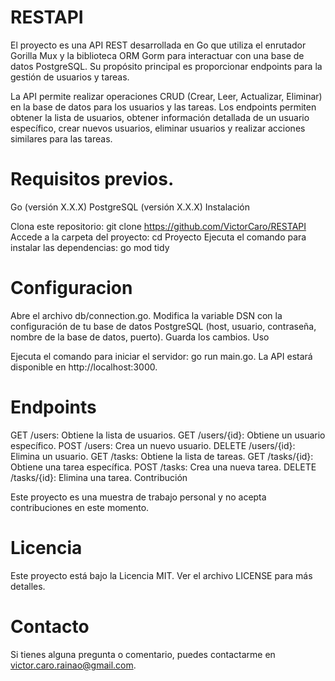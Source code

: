 # RESTAPI

El proyecto es una API REST desarrollada en Go que utiliza el enrutador Gorilla Mux y la biblioteca ORM Gorm para interactuar con una base de datos PostgreSQL. Su propósito principal es proporcionar endpoints para la gestión de usuarios y tareas.

La API permite realizar operaciones CRUD (Crear, Leer, Actualizar, Eliminar) en la base de datos para los usuarios y las tareas. Los endpoints permiten obtener la lista de usuarios, obtener información detallada de un usuario específico, crear nuevos usuarios, eliminar usuarios y realizar acciones similares para las tareas.

# Requisitos previos.

Go (versión X.X.X)
PostgreSQL (versión X.X.X)
Instalación

Clona este repositorio: git clone https://github.com/VictorCaro/RESTAPI
Accede a la carpeta del proyecto: cd Proyecto
Ejecuta el comando para instalar las dependencias: go mod tidy

# Configuracion

Abre el archivo db/connection.go.
Modifica la variable DSN con la configuración de tu base de datos PostgreSQL (host, usuario, contraseña, nombre de la base de datos, puerto).
Guarda los cambios.
Uso

Ejecuta el comando para iniciar el servidor: go run main.go.
La API estará disponible en http://localhost:3000.

# Endpoints

GET /users: Obtiene la lista de usuarios.
GET /users/{id}: Obtiene un usuario específico.
POST /users: Crea un nuevo usuario.
DELETE /users/{id}: Elimina un usuario.
GET /tasks: Obtiene la lista de tareas.
GET /tasks/{id}: Obtiene una tarea específica.
POST /tasks: Crea una nueva tarea.
DELETE /tasks/{id}: Elimina una tarea.
Contribución

Este proyecto es una muestra de trabajo personal y no acepta contribuciones en este momento.

# Licencia

Este proyecto está bajo la Licencia MIT. Ver el archivo LICENSE para más detalles.

# Contacto

Si tienes alguna pregunta o comentario, puedes contactarme en victor.caro.rainao@gmail.com.
